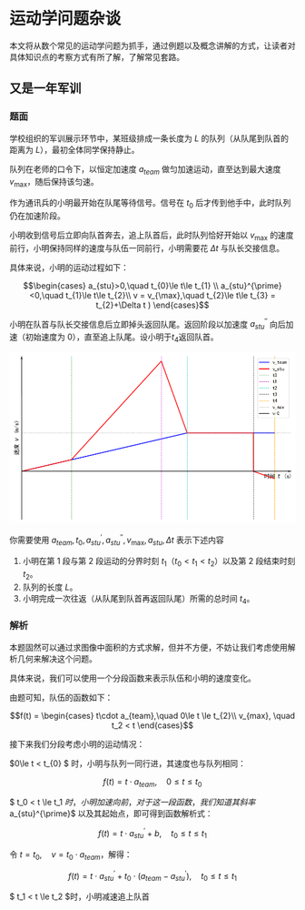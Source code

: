 # 运动学问题杂谈

本文将从数个常见的运动学问题为抓手，通过例题以及概念讲解的方式，让读者对具体知识点的考察方式有所了解，了解常见套路。

## 又是一年军训

### 题面

学校组织的军训展示环节中，某班级排成一条长度为 $L$ 的队列（从队尾到队首的距离为 $L$），最初全体同学保持静止。

队列在老师的口令下，以恒定加速度 $a_{team}$ 做匀加速运动，直至达到最大速度 $v_{\max}$，随后保持该匀速。

作为通讯兵的小明最开始在队尾等待信号。信号在 $t_{0}$ 后才传到他手中，此时队列仍在加速阶段。

小明收到信号后立即向队首奔去，追上队首后，此时队列恰好开始以 $v_{\max}$ 的速度前行，小明保持同样的速度与队伍一同前行，小明需要花 $\Delta t$ 与队长交接信息。

具体来说，小明的运动过程如下：

$$\begin{cases}
a_{stu}>0,\quad t_{0}\le t\le t_{1} \\
a_{stu}^{\prime}<0,\quad t_{1}\le t\le t_{2}\\
v = v_{\max},\quad t_{2}\le t\le t_{3} = t_{2}+\Delta t )
\end{cases}$$  

小明在队首与队长交接信息后立即掉头返回队尾。返回阶段以加速度 $a_{stu}^{\prime\prime}$ 向后加速（初始速度为 $0$），直至追上队尾。设小明于$t_4$返回队首。

![v-t pic](../assets/image/IPhO/2025_8_30_10_51_28.png)

你需要使用 $a_{team}, t_0, a_{stu}^{\prime}, a_{stu}^{\prime\prime}, v_{\max}, a_{stu}, \Delta t$ 表示下述内容

1. 小明在第 1 段与第 2 段运动的分界时刻 $t_{1}$（$t_{0}<t_{1}<t_{2}$）以及第 2 段结束时刻 $t_{2}$。  
2. 队列的长度 $L$。  
3. 小明完成一次往返（从队尾到队首再返回队尾）所需的总时间 $t_{4}$。

### 解析

本题固然可以通过求图像中面积的方式求解，但并不方便，不妨让我们考虑使用解析几何来解决这个问题。

具体来说，我们可以使用一个分段函数来表示队伍和小明的速度变化。

由题可知，队伍的函数如下：

$$f(t) = \begin{cases}
t\cdot a_{team},\quad 0\le t \le t_{2}\\
v_{max}, \quad t_2 < t
\end{cases}$$  

接下来我们分段考虑小明的运动情况：

$0\le t < t_{0} $ 时，小明与队列一同行进，其速度也与队列相同：

$$f(t) = t \cdot a_{team}, \quad 0\le t\le t_{0}$$

$ t_0 < t \le t_1 $时，小明加速向前，对于这一段函数，我们知道其斜率$a_{stu}^{\prime}$ 以及其起始点，即可得到函数解析式：

$$f(t) = t \cdot a_{stu}^{\prime} +b , \quad t_0 \le t \le t_{1}$$

令 $t = t_0, \quad v = t_0 \cdot a_{team}$，解得：

$$f(t) = t \cdot a_{stu}^{\prime} + t_0 \cdot (a_{team}-a_{stu}^{\prime}) , \quad t_0 \le t \le t_{1} $$

$ t_1 < t \le t_2 $时，小明减速追上队首
